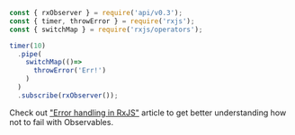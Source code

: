 <!--
name:		
title:		throwError
pageTitle:	RxJS throwError function example + marble diagram
desc:		
docsUrl:	https://rxjs.dev/api/index/function/throwError
-->

```js
const { rxObserver } = require('api/v0.3');
const { timer, throwError } = require('rxjs');
const { switchMap } = require('rxjs/operators');

timer(10)
  .pipe(
    switchMap(()=>
      throwError('Err!')
    )
  )
  .subscribe(rxObserver());

```

Check out ["Error handling in RxJS"](https://medium.com/@kddsky/error-handling-in-rxjs-bac0f96a7def) article to get better understanding how not to fail with Observables.